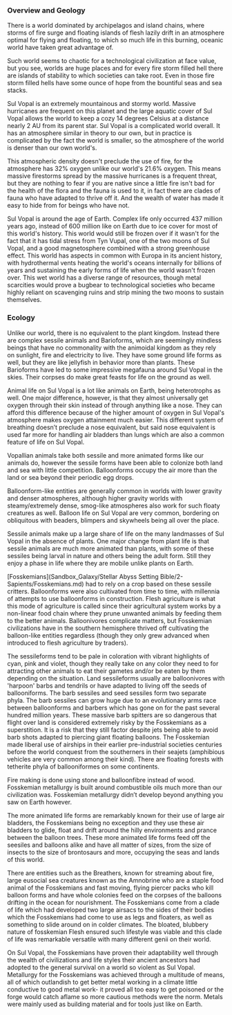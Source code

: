 ### Overview and Geology

There is a world dominated by archipelagos and island chains, where storms of fire surge and floating islands of flesh lazily drift in an atmosphere optimal for flying and floating, to which so much life in this burning, oceanic world have taken great advantage of.

Such world seems to chaotic for a technological civilization at face value, but you see, worlds are huge places and for every fire storm filled hell there are islands of stability to which societies can take root.  Even in those fire storm filled hells have some ounce of hope from the bountiful seas and sea stacks.  

Sul Vopal is an extremely mountainous and stormy world.  Massive hurricanes are frequent on this planet and the large aquatic cover of Sul Vopal allows the world to keep a cozy 14 degrees Celsius at a distance nearly 2 AU from its parent star.  Sul Vopal is a complicated world overall.  It has an atmosphere similar in theory to our own, but in practice is complicated by the fact the world is smaller, so the atmosphere of the world is denser than our own world's.  

This atmospheric density doesn't preclude the use of fire, for the atmosphere has 32% oxygen unlike our world's 21.6% oxygen.  This means massive firestorms spread by the massive hurricanes is a frequent threat, but they are nothing to fear if you are native since a little fire isn't bad for the health of the flora and the fauna is used to it, in fact there are clades of fauna who have adapted to thrive off it.  And the wealth of water has made it easy to hide from for beings who have not.

Sul Vopal is around the age of Earth.  Complex life only occurred 437 million years ago, instead of 600 million like on Earth due to ice cover for most of this world's history.  This world would still be frozen over if it wasn't for the fact that it has tidal stress from Tyn Vupal, one of the two moons of Sul Vopal, and a good magnetosphere combined with a strong greenhouse effect.  This world has aspects in common with Europa in its ancient history, with hydrothermal vents heating the world's oceans internally for billions of years and sustaining the early forms of life when the world wasn't frozen over.  This wet world has a diverse range of resources, though metal scarcities would prove a bugbear to technological societies who became highly reliant on scavenging ruins and strip mining the two moons to sustain themselves.

### Ecology

Unlike our world, there is no equivalent to the plant kingdom.  Instead there are complex sessile animals and Barioforms, which are seemingly mindless beings that have no commonality with the animoidal kingdom as they rely on sunlight, fire and electricity to live.  They have some ground life forms as well, but they are like jellyfish in behavior more than plants.  These Barioforms have led to some impressive megafauna around Sul Vopal in the skies.  Their corpses do make great feasts for life on the ground as well.

Animal life on Sul Vopal is a lot like animals on Earth, being heterotrophs as well. One major difference, however, is that they almost universally get oxygen through their skin instead of through anything like a nose.  They can afford this difference because of the higher amount of oxygen in Sul Vopal's atmosphere makes oxygen attainment much easier.  This different system of breathing doesn’t preclude a nose equivalent, but said nose equivalent is used far more for handling air bladders than lungs which are also a common feature of life on Sul Vopal.

Vopallian animals take both sessile and more animated forms like our animals do, however the sessile forms have been able to colonize both land and sea with little competition.  Balloonforms occupy the air more than the land or sea beyond their periodic egg drops.

Balloonform-like entities are generally common in worlds with lower gravity and denser atmospheres, although higher gravity worlds with steamy/extremely dense, smog-like atmospheres also work for such floaty creatures as well.  Balloon life on Sul Vopal are very common, bordering on obliquitous with beaders, blimpers and skywheels being all over the place.  

Sessile animals make up a large share of life on the many landmasses of Sul Vopal in the absence of plants.  One major change from plant life is that sessile animals are
much more animated than plants, with some of these sessiles being larval in nature and others being the adult form.  Still they enjoy a phase in life where they are mobile unlike plants on Earth.  

[Fosskemians](Sandbox_Galaxy/Stellar Abyss Setting Bible/2- Sapients/Fosskemians.md) had to rely on a crop based on these sessile critters.  Balloonforms were also cultivated from time to time, with millennia of attempts to use balloonforms in construction.  Flesh agriculture is what this mode of agriculture is called since their agricultural system works by a non-linear food chain where they prune unwanted animals by feeding them to the better animals.  Balloonivores complicate matters, but Fosskemian civilizations have in the southern hemisphere thrived off cultivating the balloon-like entities regardless (though they only grew advanced when introduced to flesh agriculture by traders).

The sessileforms tend to be pale in coloration with vibrant highlights of cyan, pink and violet, though they really take on any color they need to for attracting other animals to eat their gametes and/or be eaten by them depending on the situation.  Land sessileforms usually are balloonivores with 'harpoon' barbs and tendrils or have adapted to living off the seeds of ballooniforms.  The barb sessiles and seed sessiles form two separate phyla.  The barb sessiles can grow huge due to an evolutionary arms race between balloonforms and barbers which has gone on for the past several hundred million years.  These massive barb spitters are so dangerous that flight over land is considered extremely risky by the Fosskemians as a superstition.  It is a risk that they still factor despite jets being able to avoid barb shots adapted to piercing giant floating balloons.  The Fosskemian made liberal use of airships in their earlier pre-industrial societies centuries before the world conquest from the southerners in their seajets (amphibious vehicles are very common among their kind).
There are floating forests with tetherite phyla of ballooniformes on some continents.  

Fire making is done using stone and balloonfibre instead of wood.  Fosskemian metallurgy is built around combustible oils much more than our civilization was.  Fosskemian metallurgy didn’t develop beyond anything you saw on Earth however.

The more animated life forms are remarkably known for their use of large air bladders, the Fosskemians being no exception and they use these air bladders to glide, float and drift around the hilly environments and prance between the balloon trees.  These more animated life forms feed off the seesiles and balloons alike and have all matter of sizes, from the size of insects to the size of brontosaurs and more, occupying the seas and lands of this world.  

There are entities such as the Breathers, known for streaming about fire, large eusocial sea creatures known as the Amnobrine who are a staple food animal of the Fosskemians and fast moving, flying piercer packs who kill balloon forms and have whole colonies feed on the corpses of the balloons drifting in the ocean for nourishment.
The Fosskemians come from a clade of life which had developed two large airsacs to the sides of their bodies which the Fosskemians had come to use as legs and floaters, as well as something to slide around on in colder climates.  The bloated, blubbery nature of fosskemian Flesh ensured such lifestyle was viable and this clade of life was remarkable versatile with many different genii on their world.  

On Sul Vopal, the Fosskemians have proven their adaptability well through the wealth of civilizations and life styles their ancient ancestors had adopted to the general survival on a world so violent as Sul Vopal.  Metallurgy for the Fosskemians was achieved through a multitude of means, all of which outlandish to get better metal working in a climate little conductive to good metal work- it proved all too easy to get poisoned or the forge would catch aflame so more cautious methods were the norm.  Metals were mainly used as building material and for tools just like on Earth.

